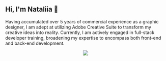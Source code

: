 ## Hi, I'm Nataliia 👋

Having accumulated over 5 years of commercial experience as a graphic designer, I am adept at utilizing Adobe Creative Suite to transform my creative ideas into reality. Currently, I am actively engaged in full-stack developer training, broadening my expertise to encompass both front-end and back-end development.

<p style="text-align: center;">
   <a href="https://www.linkedin.com/in/nataliia-h-833b06105/">
       <img src="https://img.shields.io/badge/linkedin-%230077B5.svg?&style=for-the-badge&logo=linkedin&logoColor=white"/>
   </a>
</p>


<!--
**nataliiahodnia/nataliiahodnia** is a ✨ _special_ ✨ repository because its `README.md` (this file) appears on your GitHub profile.

Here are some ideas to get you started:

- 🔭 I’m currently working on ...
- 🌱 I’m currently learning ...
- 👯 I’m looking to collaborate on ...
- 🤔 I’m looking for help with ...
- 💬 Ask me about ...
- 📫 How to reach me: ...
- 😄 Pronouns: ...
- ⚡ Fun fact: ...
-->
